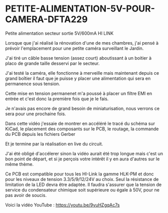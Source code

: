 # PETITE-ALIMENTATION-5V-POUR-CAMERA-DFTA229
Petite alimentation secteur sortie 5V/600mA HI LINK

Lorsque que j'ai réalisé la rénovation d'une de mes chambres, j'ai pensé à prévoir l'emplacement pour une petite caméra surveillant le Jardin.

J'ai tiré un câble basse tension (assez court) aboutissant à un boitier à placo de grande taille desservi par le secteur.

J'ai testé la caméra, elle fonctionne à merveille mais maintenant depuis ce grand boîtier il faut que je puisse y placer une alimentation qui sera en permanence sous tension.

Cette mise en tension permanenet m'a poussé à placer un filtre EMI en entrée et c'est donc la première fois que je le fais.

Je n'avais pas encore de grand besoin de miniaturisation, nous verrons ce sera pour une prochaine fois.

Dans cette vidéo j'essaie de montrer en accéléré le tracé du schéma sur KiCad, le placement des composants sur le PCB, le routage, la commande du PCB depuis les fichiers Gerber

Et je termine par la réalisation en live du circuit.

J'ai été obligé d'accélerer sinon la vidéo aurait été trop longue mais c'est un bon point de départ, et si je perçois votre intérêt il y en aura d'autres sur le même thème.

Ce PCB est compatible pour tous les HI-Link la gamme HLK-PM et donc pour les niveaux de tension 3.3/5/9/12/24V au choix. Seul la résistance de limitation de la LED devra être adaptée. Il faudra s'assurer que la tension de service du condensateur chimique soit supérieure ou égale à 50V, pour ne pas avoir de soucis.

Voici la vidéo YouTube :
https://youtu.be/9yuHZgqAc7s


